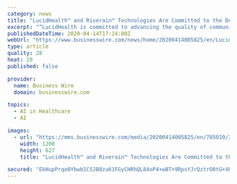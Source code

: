 ```yaml
---
category: news
title: "LucidHealth™ and Riverain™ Technologies Are Committed to the Delivery of Advanced Radiology Through Artificial Intelligence"
excerpt: "“LucidHealth is committed to advancing the quality of community radiology patient care by combining leading radiologist expertise with cutting edge Artificial Intelligence. Riverain’s ClearRead in ... designs advanced AI imaging software used by leading international healthcare organizations. Riverain ClearRead solutions significantly ..."
publishedDateTime: 2020-04-14T17:24:00Z
webUrl: "https://www.businesswire.com/news/home/20200414005825/en/LucidHealth™-Riverain™-Technologies-Committed-Delivery-Advanced-Radiology"
type: article
quality: 28
heat: 28
published: false

provider:
  name: Business Wire
  domain: businesswire.com

topics:
  - AI in Healthcare
  - AI

images:
  - url: "https://mms.businesswire.com/media/20200414005825/en/785010/23/Riverain_Technologies_Logo.jpg"
    width: 1200
    height: 627
    title: "LucidHealth™ and Riverain™ Technologies Are Committed to the Delivery of Advanced Radiology Through Artificial Intelligence"

secured: "EkHupPrqo0Ybwb1C5JB8zu61FGyCHRhQL84oP4+wBT+9RpsYJrQztrO0tG+XKny+GR0H4cFXEeDeNWNGqb/LUjlRuBnNn/Sgbjg1DwIWFX/s1fVA9PtD6uXY8JyMBK54F4rh4K2JivL4oqvW58k84SKbK0DbEdZPWkpQJ5C6iCfnHvZnmCvjLyo/AmBYXa2uNDnetF/ro46p4cJpfFMCoAkcpCRvyhH+w9zHJU2zvDJ/M9AHh+qykU3/EGd70eph9o5A57LGWvZe7+aZfRSrkcjvz9eCQqFaJAm+jcBJEVcnAtcdcJVZ4QvrlJPeMmHMXTsYp0AgXZKPuRtiIWLgcDjZzhkLbt4J79VKjqY3/W6Saq2sUVRe2hiKVj6WD+qlxkmrv/W9cHqsJcFRQ/BBKFQxOLbDeODYkFAVn8Y6fmJl50oKGOJJtgXAUZ9w5m8kgnzdpnHarcA14ura5O/m+l3ucKNYcq1srs8I2XrEydA=;oAqM6eUqZa/PvmaQENHO6Q=="
---
```


